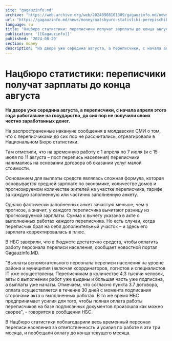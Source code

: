 ```yaml
---
site: "gagauzinfo.md"
archive: "https://web.archive.org/web/20240908101309/gagauzinfo.md/news/money/natsbyuro-statistiki-perepischiki-poluchat-zarplati-do-kontsa-avgusta"
url: "https://gagauzinfo.md/news/money/natsbyuro-statistiki-perepischiki-poluchat-zarplati-do-kontsa-avgusta"
language: ru
title: "Нацбюро статистики: переписчики получат зарплаты до конца августа"
publication: '[[Gagauzinfo]]'
published: '2024-08-20'
section: money
description: "На дворе уже середина августа, а переписчики, с начала апреля этого года работавшие на государство, до сих пор не получили своих честно заработанных денег."
---
```


# Нацбюро статистики: переписчики получат зарплаты до конца августа

**На дворе уже середина августа, а переписчики, с начала апреля этого года работавшие на государство, до сих пор не получили своих честно заработанных денег.**

На распространенные накануне сообщения в молдавских СМИ о том, что с переписчиками до сих пор не рассчитались, отреагировали в Национальном Бюро статистики.

Там отметили, что на временную работу с 1 апреля по 7 июля (и с 15 июля по 11 августа – пост перепись населения) переписчики нанимались на основании договора об оказании услуг малой стоимости.

Основанием для выплаты средств являлась сложная формула, которая основывается средней зарплате по экономике, количестве домов и прогнозируемом количестве жителей на участке переписчика, тарифе за каждую заполненную или частично заполненную анкету.

Однако фактически заполненных анкет зачастую меньше, чем в прогнозе, а значит, у каждого переписчика вычитают разницу из прогнозируемой зарплаты. Сумма к вычету указана в акте о выполненных работах каждого переписчика. Но есть случаи, когда переписчик брал на себя дополнительный участок – и здесь его зарплата корректировалась в плюс.

В НБС заверили, что в бюджете достаточно средств, чтобы оплатить работу персонала переписи населения, сообщает новостной портал Gagauzinfo.MD.

"Выплаты вспомогательного персонала переписи населения на уровне района и муниципия (включая координаторов, логистов и специалистов IT уже осуществлены. Переписчикам в количестве 4,3 тысячи человек, акты о выполнении работ уже выданы и большая часть уже подписана, а выплаты уже начаты. Отмечаем, что согласно пункта 3.7 договора, оплата осуществляется в течение 30 дней с момента подписания сторонами акта о выполненных работах. В то же время НБС предпринимает усилия для того, чтобы полная оплата работы переписчиков на базе подписанных документов произошла как можно скорее", - говорится в сообщении НБС.

В Нацбюро статистики поблагодарили весь временный персонал переписи населения за ответственность и усилия по работе в эти три месяца, и пообещали оплату до конца текущего месяца.